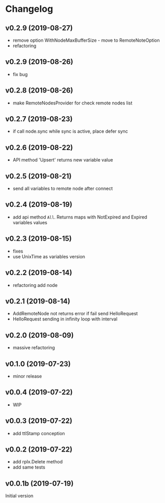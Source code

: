 # Changelog

## v0.2.9 (2019-08-27)

- remove option WithNodeMaxBufferSize - move to RemoteNoteOption
- refactoring

## v0.2.9 (2019-08-26)

- fix bug

## v0.2.8 (2019-08-26)

- make RemoteNodesProvider for check remote nodes list

## v0.2.7 (2019-08-23)

- if call node.sync while sync is active, place defer sync

## v0.2.6 (2019-08-22)

- API method 'Upsert' returns new variable value

## v0.2.5 (2019-08-21)

- send all variables to remote node after connect

## v0.2.4 (2019-08-19)

- add api method `All`. Returns maps with NotExpired and Expired variables values

## v0.2.3 (2019-08-15)

- fixes
- use UnixTime as variables version

## v0.2.2 (2019-08-14)

- refactoring add node

## v0.2.1 (2019-08-14)

- AddRemoteNode not returns error if fail send HelloRequest
- HelloRequest sending in infinity loop with interval

## v0.2.0 (2019-08-09)

- massive refactoring

## v0.1.0 (2019-07-23)

- minor release

## v0.0.4 (2019-07-22)

- WIP

## v0.0.3 (2019-07-22)

- add ttlStamp conception

## v0.0.2 (2019-07-22)

- add rplx.Delete method
- add same tests

## v0.0.1b (2019-07-19)

Initial version